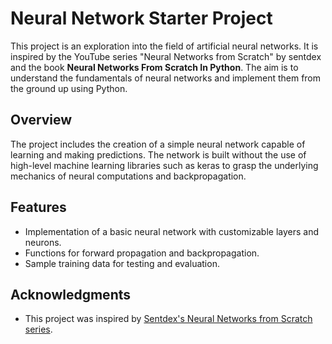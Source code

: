 # Neural Network Starter Project

This project is an exploration into the field of artificial neural networks. It is inspired by the YouTube series "Neural Networks from Scratch" by sentdex and the book **Neural Networks From Scratch In Python**. The aim is to understand the fundamentals of neural networks and implement them from the ground up using Python.

## Overview

The project includes the creation of a simple neural network capable of learning and making predictions. The network is built without the use of high-level machine learning libraries such as keras to grasp the underlying mechanics of neural computations and backpropagation.

## Features

- Implementation of a basic neural network with customizable layers and neurons.
- Functions for forward propagation and backpropagation.
- Sample training data for testing and evaluation.

## Acknowledgments

- This project was inspired by [Sentdex's Neural Networks from Scratch series](https://www.youtube.com/watch?v=Wo5dMEP_BbI).
